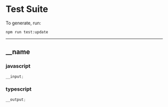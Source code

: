 # Test Suite

To generate, run:

```console
npm run test:update
```

---

<!-- result -->

## \_\_name

### javascript

```js
__input;
```

### typescript

```ts
__output;
```
